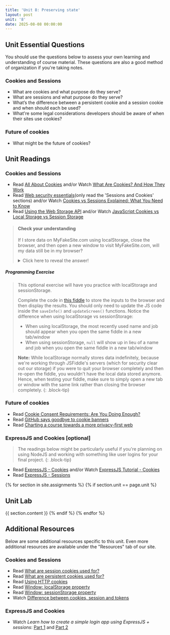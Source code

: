 ```yaml
---
title: 'Unit 8: Preserving state'
layout: post
unit: '8'
date: 2025-08-08 00:00:00
---
```


<!-- **** | Final Project Presentations |-->

## Unit Essential Questions
You should use the questions below to assess your own learning and understanding of course material. These questions are also a good method of organization if you're taking notes.

### Cookies and Sessions
- What are cookies and what purpose do they serve?
- What are sessions and what purpose do they serve?
- What’s the difference between a persistent cookie and a session cookie and when should each be used?
- What're some legal considerations developers should be aware of when their sites use cookies?

### Future of cookies
- What might be the future of cookies? 

## Unit Readings

### Cookies and Sessions
- Read [All About Cookies](https://www.allaboutcookies.org/cookies/) and/or Watch [What Are Cookies? And How They Work](https://www.youtube.com/watch?v=rdVPflECed8)
- Read [Web security essentials](https://www.sohamkamani.com/web-security-basics/#sessions-and-cookies)(only read the 'Sessions and Cookies' sections) and/or Watch [Cookies vs Sessions Explained: What You Need to Know](https://www.youtube.com/watch?v=K4UKj5htg-E)
- Read [Using the Web Storage API](https://developer.mozilla.org/en-US/docs/Web/API/Web_Storage_API/Using_the_Web_Storage_API) and/or Watch [JavaScript Cookies vs Local Storage vs Session Storage](https://www.youtube.com/watch?v=GihQAC1I39Q)

> #### Check your understanding
> If I store data on MyFakeSite.com using localStorage, close the browser, and then open a new window to visit MyFakeSite.com, will my data still be in my browser?
> <details>
>    <summary>Click here to reveal the answer!</summary>
>    Yes! localStorage has no default expiration so the data is stored even after you close the tab/window/browser. On the other hand, sessionStorage expires after a tab/window/browser is closed.
> </details>
##### Programming Exercise
> This optional exercise will have you practice with localStorage and sessionStorage.
>
> Complete the code in [this fiddle](https://jsfiddle.net/vcchavez_uri/s6b4c1j2/) to store the inputs to the browser and then display the results. You should only need to update the JS code inside the `saveInfo()` and `updateScreen()` functions. Notice the difference when using localStorage vs sessionStorage:
> - When using localStorage, the most recently used name and job should appear when you open the same fiddle in a new tab/window 
> - When using sessionStorage, `null` will show up in lieu of a name and job when you open the same fiddle in a new tab/window
>
> **Note:** While localStorage normally stores data indefinitely, because we're working through JSFiddle's servers (which for security clear out our storage) if you were to quit your browser completely and then re-open the fiddle, you wouldn't have the local data stored anymore. Hence, when testing your fiddle, make sure to simply open a new tab or window with the same link rather than closing the browser completely.
{: .block-tip}

### Future of cookies
- Read [Cookie Consent Requirements: Are You Doing Enough?](https://www.osano.com/articles/cookie-consent-requirements)
- Read [GitHub says goodbye to cookie banners](https://techcrunch.com/2020/12/17/github-says-goodbye-to-cookie-banners/)
- Read [Charting a course towards a more privacy-first web](https://blog.google/products/ads-commerce/a-more-privacy-first-web/)

### ExpressJS and Cookies [optional]
> The readings below might be particularly useful if you're planning on using NodeJS and working with something like user logins for your final project.
{: .block-tip}
- Read [ExpressJS - Cookies](https://www.tutorialspoint.com/expressjs/expressjs_cookies.htm) and/or Watch [ExpressJS Tutorial - Cookies](https://www.youtube.com/watch?v=eaVTbtRipjM)
- Read [ExpressJS - Sessions](https://www.tutorialspoint.com/expressjs/expressjs_sessions.htm)

{% for section in site.assignments %}
{% if section.unit == page.unit %}
## Unit Lab
{{ section.content }}
{% endif %}
{% endfor %}

## Additional Resources
Below are some additional resources specific to this unit. Even more additional resources are available under the "Resources" tab of our site.

### Cookies and Sessions
- Read [What are session cookies used for?](https://www.allaboutcookies.org/cookies/session-cookies-used-for.html)
- Read [What are persistent cookies used for?](https://www.allaboutcookies.org/cookies/persistent-cookies-used-for.html)
- Read [Using HTTP cookies](https://developer.mozilla.org/en-US/docs/Web/HTTP/Cookies)
- Read [Window: localStorage property](https://developer.mozilla.org/en-US/docs/Web/API/Window/localStorage)
- Read [Window: sessionStorage property](https://developer.mozilla.org/en-US/docs/Web/API/Window/sessionStorage)
- Watch [Difference between cookies, session and tokens](https://www.youtube.com/watch?v=GhrvZ5nUWNg)

### ExpressJS and Cookies
- Watch *Learn how to create a simple login app using ExpressJS + sessions*: [Part 1](https://www.youtube.com/watch?v=BnLOTQP5tZk) and [Part 2](https://www.youtube.com/watch?v=DJSTXlbVGw4)


<!-- FEEDBACK
Everything worked well. However it would be great to have a project due this week in order to implement minor changes with the things learned in this Unit.

I think a strength of the unit was how concise and targeted the information was. The information focused solely on state management and did not deviate from that topic. In other units, the amount of topics covered could be overwhelming (unit 7 covering three different frameworks and many libraries), so this unit covering important information that was not overwhelming was a huge strength. One weakness of this unit could be the lack of coding assignment-related tasks. I find it helpful when learning concepts to get hands-on practice and I feel like having a task for implementing this into our sites could've been a great way to learn.

One weakness is that some of the concepts, like the differences between session management techniques and the future of cookies, were a bit complex and could have benefited from more detailed explanations or additional examples.

I found all the reading materials to be very helpful. These articles are highly relevant to the unit's topic and provide a thorough explanation of specific subjects, such as the different types of cookies. The "Check Your Understanding" section and the programming exercises were particularly useful in testing my understanding and allowing me to apply the concepts in real-world scenarios. Overall, I believe this unit is clear and effective, and I can't think of any improvements at the moment.

I think a lab would’ve been helpful to try out these concepts and check my understanding, but I also appreciated having extra time for the final project. Maybe there could be an optional lab to check understanding. 

The videos were really helpful in understanding the topics. How do I choose if I should use local or session for things like a shopping cart?

The unit provided clear explanations of key concepts like cookies and sessions, but it could benefit from more practical exercises to reinforce the learning.

This unit had some strong points, particularly in allowing us the flexibility to explore concepts without the pressure of a graded assignment. This freedom helped me engage more deeply with the material on my own terms. However, I feel that the learning experience could have been enhanced by including more hands-on resources, like sample code, for us to experiment with.

I think we needed more information on related tools and technologies such as management libraries or browser tools for storage inspection would have been better in terms of the practicality of the unit.

As always, the readings were easily digestible. The timeline you provided on canvas for where we should be in terms of our final project was also very helpful. 

Weaknesses: no practice outside of self-driven, not necessarily applicable to all or even most students' project situations, potentially overload of information if it's all unfamiliar (SQL alone can be annoying to learn/understand, and databases seemed pretty thrown in on top of the unit)

I don't really have any suggestions for improvement,  but I feel like in the final weeks, having one on ones with maybe TAs/instructors could be useful for helping us with our final project. Since we are focusing on that now for the last couple weeks, and even though OH exist, I feel like those one on ones could really help us hone in on ways that we could make our website great and stand out. But it is just a suggestion as I don't really have feedback as this unit was chill but very informational.

For a weakness, I struggled with creating interactive contact page so it took me a while to learn and make it functional. 

I think the unit was great at explaining all the topics that I need to know for browser storage. It would have been cool to have a deeper discussion on privacy concerns of cookies and storage APIs though. 

This unit was interesting because I have always been curious what cookies were! The readings were very digestible. I am glad I got to use this week to work on my final. It would be great if you could provide more resources on other features besides logging in like displaying data on a map for a website or something like that.

I think this unit was really well structured, and I understood that we didnt necessarily need a specific lab. Most people's choices about their websites dictated the need for storage here, and while it was important to learn for all of us, it perhaps wasnt necessary to implement for everyone.

One improvement could be adding more programming examples on deploying cookies.

- Besides this participation quiz, there’s really no benchmark, or checkpoint, for the final project. If you’re not managing your time well, you will definitely struggle.

I liked this unit overall. I think one thing that I found interesting that I wish had more clarification was the GDPR and how policy is affecting cookies (and how that’s even the case, eg. advertising data).

I think this unit could use more content that shows specifically how databases are used in websites. Otherwise, I enjoyed learning form the provided content.

One thing that could be used for improvement is if there could be for example, additional videos in the additional resources section that provide coding demos on the more in-depth coding examples given in the readings such as the "Using the Web Storage API" article. This would allow for visuals to also be provided for the more advanced examples given in the readings so that we can better explore those more advanced examples if we have time and are interested.

I thought the reading on web security was interesting. I think it would have been nice to do some sort of exercise that involved some of the things it talked about like xss or implementing cookies. But I liked the check your understanding and programming exercise. It was a nice way to do a hands on with the info we learned

I think the material was explained well this week but still could've benefited from visual aids.
-->
